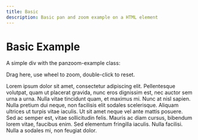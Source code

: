 ```yaml
---
title: Basic
description: Basic pan and zoom example on a HTML element
---
```


# Basic Example

A simple div with the panzoom-example class:

<div className="panzoom-example" style={{ padding:'20px', border: '1px solid #ccc' }}>
  Drag here, use wheel to zoom, double-click to reset.

  Lorem ipsum dolor sit amet, consectetur adipiscing elit. Pellentesque volutpat, quam ut placerat gravida, nunc eros dignissim est, nec auctor sem urna a urna. Nulla vitae tincidunt quam, et maximus mi. Nunc at nisl sapien. Nulla pretium dui neque, non facilisis elit sodales scelerisque. Aliquam ultrices ut turpis vitae iaculis. Ut sit amet neque vel ante mattis posuere. Sed ac semper est, vitae sollicitudin felis. Mauris ac diam cursus, bibendum lorem vitae, faucibus enim. Sed elementum fringilla iaculis. Nulla facilisi. Nulla a sodales mi, non feugiat dolor.
</div>
